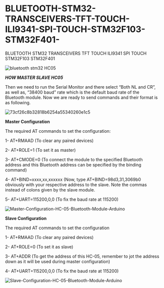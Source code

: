 # BLUETOOTH-STM32-TRANSCEIVERS-TFT-TOUCH-ILI9341-SPI-TOUCH-STM32F103-STM32F401-
BLUETOOTH STM32 TRANSCEIVERS TFT TOUCH ILI9341 SPI TOUCH STM32F103 STM32F401 

![bluetooth stm32 HC05](https://github.com/offpic/BLUETOOTH-STM32-TRANSCEIVERS-TFT-TOUCH-ILI9341-SPI-TOUCH-STM32F103-STM32F401-/assets/31142397/52a56dbf-b7dd-4cd4-aa1b-3117369c2f20)

*****HOW MASTER SLAVE HC05*****

Then we need to run the Serial Monitor and there select “Both NL and CR”, as well as, “38400 baud” rate which is the default baud rate of the Bluetooth module. Now we are ready to send commands and their format is as following.

![73cf26c8b32818b6254a55340260e1c5](https://github.com/offpic/BLUETOOTH-STM32-TRANSCEIVERS-TFT-TOUCH-ILI9341-SPI-TOUCH-STM32F103-STM32F401-/assets/31142397/5200497d-3243-4722-aabd-61af0c3fa76e)



**Master Configuration**

The required AT commands to set the configuration:

1- AT+RMAAD (To clear any paired devices)

2- AT+ROLE=1 (To set it as master)

3- AT+CMODE=0 (To connect the module to the specified Bluetooth address and this Bluetooth address can be specified by the binding command)

4- AT+BIND=xxxx,xx,xxxxxx (Now, type AT+BIND=98d3,31,3069b0 obviously with your respective address to the slave. Note the commas instead of colons given by the slave module.

5- AT+UART=115200,0,0 (To fix the baud rate at 115200)

![Master-Configuration-HC-05-Bluetooth-Module-Arduino](https://github.com/offpic/BLUETOOTH-STM32-TRANSCEIVERS-TFT-TOUCH-ILI9341-SPI-TOUCH-STM32F103-STM32F401-/assets/31142397/8b745a0e-7ceb-48e4-92c8-992e5d74c8ed)



**Slave Configuration**

The required AT commands to set the configuration

1- AT+RMAAD (To clear any paired devices)

2- AT+ROLE=0 (To set it as slave)

3- AT+ADDR (To get the address of this HC-05, remember to jot the address down as it will be used during master configuration)

4- AT+UART=115200,0,0 (To fix the baud rate at 115200)

![Slave-Configuration-HC-05-Bluetooth-Module-Arduino](https://github.com/offpic/BLUETOOTH-STM32-TRANSCEIVERS-TFT-TOUCH-ILI9341-SPI-TOUCH-STM32F103-STM32F401-/assets/31142397/be9d2aac-3492-49cf-b0b1-85ee51dd6c2c)


